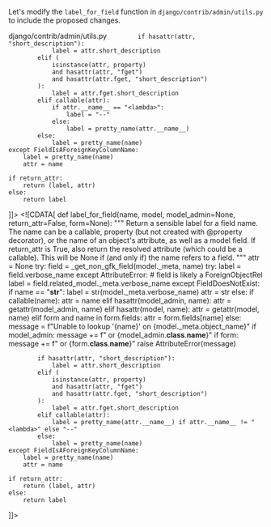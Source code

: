 Let's modify the `label_for_field` function in `django/contrib/admin/utils.py` to include the proposed changes.

<change>
<file change-number-for-this-file="1">django/contrib/admin/utils.py</file>
<original line-count="38" no-ellipsis="true"><![CDATA[
def label_for_field(name, model, model_admin=None, return_attr=False, form=None):
    """
    Return a sensible label for a field name. The name can be a callable,
    property (but not created with @property decorator), or the name of an
    object's attribute, as well as a model field. If return_attr is True, also
    return the resolved attribute (which could be a callable). This will be
    None if (and only if) the name refers to a field.
    """
    attr = None
    try:
        field = _get_non_gfk_field(model._meta, name)
        try:
            label = field.verbose_name
        except AttributeError:
            # field is likely a ForeignObjectRel
            label = field.related_model._meta.verbose_name
    except FieldDoesNotExist:
        if name == "__str__":
            label = str(model._meta.verbose_name)
            attr = str
        else:
            if callable(name):
                attr = name
            elif hasattr(model_admin, name):
                attr = getattr(model_admin, name)
            elif hasattr(model, name):
                attr = getattr(model, name)
            elif form and name in form.fields:
                attr = form.fields[name]
            else:
                message = "Unable to lookup '%s' on %s" % (
                    name,
                    model._meta.object_name,
                )
                if model_admin:
                    message += " or %s" % model_admin.__class__.__name__
                if form:
                    message += " or %s" % form.__class__.__name__
                raise AttributeError(message)

            if hasattr(attr, "short_description"):
                label = attr.short_description
            elif (
                isinstance(attr, property)
                and hasattr(attr, "fget")
                and hasattr(attr.fget, "short_description")
            ):
                label = attr.fget.short_description
            elif callable(attr):
                if attr.__name__ == "<lambda>":
                    label = "--"
                else:
                    label = pretty_name(attr.__name__)
            else:
                label = pretty_name(name)
    except FieldIsAForeignKeyColumnName:
        label = pretty_name(name)
        attr = name

    if return_attr:
        return (label, attr)
    else:
        return label
]]></original>
<modified no-ellipsis="true"><![CDATA[
def label_for_field(name, model, model_admin=None, return_attr=False, form=None):
    """
    Return a sensible label for a field name. The name can be a callable,
    property (but not created with @property decorator), or the name of an
    object's attribute, as well as a model field. If return_attr is True, also
    return the resolved attribute (which could be a callable). This will be
    None if (and only if) the name refers to a field.
    """
    attr = None
    try:
        field = _get_non_gfk_field(model._meta, name)
        try:
            label = field.verbose_name
        except AttributeError:
            # field is likely a ForeignObjectRel
            label = field.related_model._meta.verbose_name
    except FieldDoesNotExist:
        if name == "__str__":
            label = str(model._meta.verbose_name)
            attr = str
        else:
            if callable(name):
                attr = name
            elif hasattr(model_admin, name):
                attr = getattr(model_admin, name)
            elif hasattr(model, name):
                attr = getattr(model, name)
            elif form and name in form.fields:
                attr = form.fields[name]
            else:
                message = f"Unable to lookup '{name}' on {model._meta.object_name}"
                if model_admin:
                    message += f" or {model_admin.__class__.__name__}"
                if form:
                    message += f" or {form.__class__.__name__}"
                raise AttributeError(message)

            if hasattr(attr, "short_description"):
                label = attr.short_description
            elif (
                isinstance(attr, property)
                and hasattr(attr, "fget")
                and hasattr(attr.fget, "short_description")
            ):
                label = attr.fget.short_description
            elif callable(attr):
                label = pretty_name(attr.__name__) if attr.__name__ != "<lambda>" else "--"
            else:
                label = pretty_name(name)
    except FieldIsAForeignKeyColumnName:
        label = pretty_name(name)
        attr = name

    if return_attr:
        return (label, attr)
    else:
        return label
]]></modified>
</change>